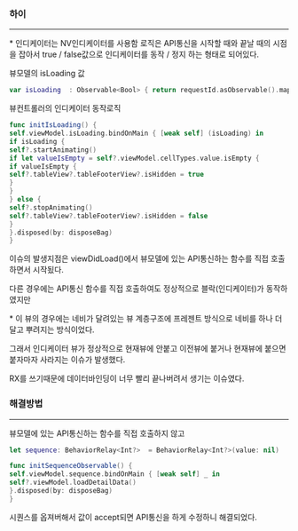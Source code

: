 ### 하이

---

\* 인디케이터는 NV인디케이터를 사용함
로직은 API통신을 시작할 때와 끝날 때의 시점을 잡아서 true / false값으로 인디케이터를 동작 / 정지 하는 형태로 되어있다.

뷰모델의 isLoading 값

```swift
var isLoading  : Observable<Bool> { return requestId.asObservable().map({ $0 != nil})}
```

뷰컨트롤러의 인디케이터 동작로직

```swift
func initIsLoading() {
self.viewModel.isLoading.bindOnMain { [weak self] (isLoading) in
if isLoading {
self?.startAnimating()
if let valueIsEmpty = self?.viewModel.cellTypes.value.isEmpty {
if valueIsEmpty {
self?.tableView?.tableFooterView?.isHidden = true
}
}
} else {
self?.stopAnimating()
self?.tableView?.tableFooterView?.isHidden = false
}
}.disposed(by: disposeBag)
}
```

이슈의 발생지점은 viewDidLoad()에서 뷰모델에 있는 API통신하는 함수를 직접 호출하면서 시작됬다.

다른 경우에는 API통신 함수를 직접 호출하여도 정상적으로 블락(인디케이터)가 동작하였지만

\* 이 뷰의 경우에는 네비가 달려있는 뷰 계층구조에 프레젠트 방식으로 네비를 하나 더 달고 뿌려지는 방식이었다.

그래서 인디케이터 뷰가 정상적으로 현재뷰에 안붙고 이전뷰에 붙거나 현재뷰에 붙으면 붙자마자 사라지는 이슈가 발생했다.

RX를 쓰기때문에 데이터바인딩이 너무 빨리 끝나버려서 생기는 이슈였다.

### 해결방법

---

뷰모델에 있는 API통신하는 함수를 직접 호출하지 않고

```swift
let sequence: BehaviorRelay<Int?>  = BehaviorRelay<Int?>(value: nil)
```

```swift
func initSequenceObservable() {
self.viewModel.sequence.bindOnMain { [weak self] _ in
self?.viewModel.loadDetailData()
}.disposed(by: disposeBag)
}
```

시퀀스를 옵져버해서 값이 accept되면 API통신을 하게 수정하니 해결되었다.

